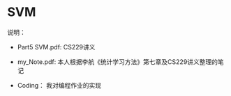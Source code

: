 # SVM
说明：
* Part5 SVM.pdf: CS229讲义
* my_Note.pdf: 本人根据李航《统计学习方法》第七章及CS229讲义整理的笔记

* Coding： 我对编程作业的实现
